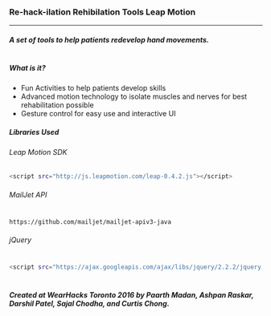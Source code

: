 ### Re-hack-ilation Rehibilation Tools Leap Motion
___

##### A set of tools to help patients redevelop hand movements.
#
#
##### What is it?
- Fun Activities to help patients develop skills
- Advanced motion technology to isolate muscles and nerves for best rehabilitation possible
- Gesture control for easy use and interactive UI
##### Libraries Used

###### Leap Motion SDK
```sh
<script src="http://js.leapmotion.com/leap-0.4.2.js"></script>
```
###### MailJet API
#
 ```sh
https://github.com/mailjet/mailjet-apiv3-java
```
###### jQuery
#
 ```sh
<script src="https://ajax.googleapis.com/ajax/libs/jquery/2.2.2/jquery.min.js"></script>
```


#
#
##### Created at WearHacks Toronto 2016 by Paarth Madan, Ashpan Raskar, Darshil Patel, Sajal Chodha, and Curtis Chong.
#
#




